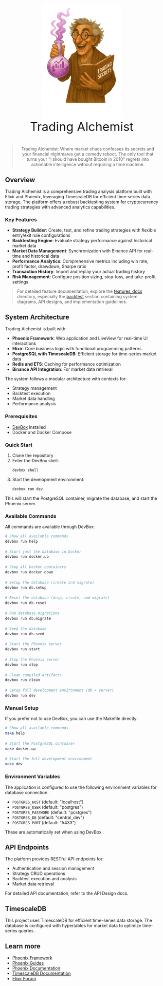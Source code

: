 <div align="center">
  <img src="./public/logo.png" width="260px" align="center" style="margin-bottom: -52px;" />
  <p style="font-size: 40px;" align="center">Trading Alchemist</p>
  <blockquote> Trading Alchemist: Where market chaos confesses its secrets and your financial nightmares get a comedy reboot. The only tool that turns your "I should have bought Bitcoin in 2010" regrets into actionable intelligence without requiring a time machine.</blockquote>
</div>



## Overview

Trading Alchemist is a comprehensive trading analysis platform built with Elixir and Phoenix, leveraging TimescaleDB for efficient time-series data storage. The platform offers a robust backtesting system for cryptocurrency trading strategies with advanced analytics capabilities.

### Key Features

- **Strategy Builder**: Create, test, and refine trading strategies with flexible entry/exit rule configurations
- **Backtesting Engine**: Evaluate strategy performance against historical market data
- **Market Data Management**: Synchronization with Binance API for real-time and historical data
- **Performance Analytics**: Comprehensive metrics including win rate, profit factor, drawdown, Sharpe ratio
- **Transaction History**: Import and replay your actual trading history
- **Risk Management**: Configure position sizing, stop-loss, and take-profit settings

> For detailed feature documentation, explore the [features_docs](./features_docs) directory, especially the [backtest](./features_docs/backtest) section containing system diagrams, API designs, and implementation guidelines.

## System Architecture

Trading Alchemist is built with:

- **Phoenix Framework**: Web application and LiveView for real-time UI interactions
- **Elixir**: Core business logic with functional programming patterns
- **PostgreSQL with TimescaleDB**: Efficient storage for time-series market data
- **Redis and ETS**: Caching for performance optimization
- **Binance API Integration**: For market data retrieval

The system follows a modular architecture with contexts for:
- Strategy management
- Backtest execution
- Market data handling
- Performance analysis

### Prerequisites

- [DevBox](https://jetify.com/devbox) installed
- Docker and Docker Compose

### Quick Start

1. Clone the repository
2. Enter the DevBox shell:
   ```bash
   devbox shell
   ```
3. Start the development environment:
   ```bash
   devbox run dev
   ```

This will start the PostgreSQL container, migrate the database, and start the Phoenix server.

### Available Commands

All commands are available through DevBox:

```bash
# Show all available commands
devbox run help

# Start just the database in Docker
devbox run docker.up

# Stop all Docker containers
devbox run docker.down

# Setup the database (create and migrate)
devbox run db.setup

# Reset the database (drop, create, and migrate)
devbox run db.reset

# Run database migrations
devbox run db.migrate

# Seed the database
devbox run db.seed

# Start the Phoenix server
devbox run start

# Stop the Phoenix server
devbox run stop

# Clean compiled artifacts
devbox run clean

# Setup full development environment (db + server)
devbox run dev
```

### Manual Setup

If you prefer not to use DevBox, you can use the Makefile directly:

```bash
# Show all available commands
make help

# Start the PostgreSQL container
make docker.up

# Start the full development environment
make dev
```

### Environment Variables

The application is configured to use the following environment variables for database connection:

- `POSTGRES_HOST` (default: "localhost")
- `POSTGRES_USER` (default: "postgres")
- `POSTGRES_PASSWORD` (default: "postgres")
- `POSTGRES_DB` (default: "central_dev")
- `POSTGRES_PORT` (default: "5433")

These are automatically set when using DevBox.

## API Endpoints

The platform provides RESTful API endpoints for:
- Authentication and session management
- Strategy CRUD operations
- Backtest execution and analysis
- Market data retrieval

For detailed API documentation, refer to the API Design docs.

## TimescaleDB

This project uses TimescaleDB for efficient time-series data storage. The database is configured with hypertables for market data to optimize time-series queries.

## Learn more

* [Phoenix Framework](https://www.phoenixframework.org/)
* [Phoenix Guides](https://hexdocs.pm/phoenix/overview.html)
* [Phoenix Documentation](https://hexdocs.pm/phoenix)
* [TimescaleDB Documentation](https://docs.timescale.com/)
* [Elixir Forum](https://elixirforum.com/)

